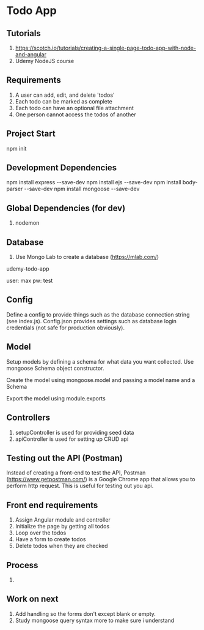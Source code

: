 # Todo App

## Tutorials
1. https://scotch.io/tutorials/creating-a-single-page-todo-app-with-node-and-angular
2. Udemy NodeJS course

## Requirements
1. A user can add, edit, and delete 'todos'
2. Each todo can be marked as complete
3. Each todo can have an optional file attachment
4. One person cannot access the todos of another

## Project Start
npm init

## Development Dependencies
npm install express --save-dev
npm install ejs --save-dev
npm install body-parser --save-dev
npm install mongoose --save-dev

## Global Dependencies (for dev)
1. nodemon


## Database
1. Use Mongo Lab to create a database (https://mlab.com/)

udemy-todo-app

user: max
pw: test

## Config
Define a config to provide things such as the database connection string (see index.js). 
Config.json provides settings such as database login credentials (not safe for production obviously).

## Model
Setup models by defining a schema for what data you want collected. Use mongoose Schema object constructor.

Create the model using mongoose.model and passing a model name and a Schema

Export the model using module.exports

## Controllers
1. setupController is used for providing seed data
2. apiController is used for setting up CRUD api

## Testing out the API (Postman)
Instead of creating a front-end to test the API, Postman (https://www.getpostman.com/) is a Google Chrome 
app that allows you to perform http request. This is useful for testing out you api.


## Front end requirements
1. Assign Angular module and controller
2. Initialize the page by getting all todos
3. Loop over the todos
4. Have a form to create todos
5. Delete todos when they are checked

## Process

1. 


## Work on next

1. Add handling so the forms don't except blank or empty.
2. Study mongoose query syntax more to make sure i understand





